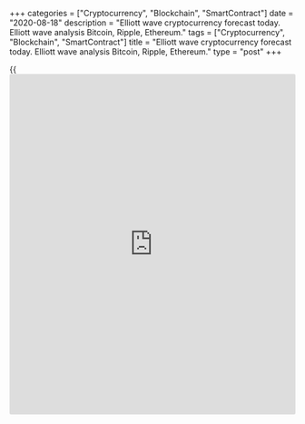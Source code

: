 +++
categories = ["Cryptocurrency", "Blockchain", "SmartContract"]
date = "2020-08-18"
description = "Elliott wave cryptocurrency forecast today. Elliott wave analysis Bitcoin, Ripple, Ethereum."
tags = ["Cryptocurrency", "Blockchain", "SmartContract"]
title = "Elliott wave cryptocurrency forecast today. Elliott wave analysis Bitcoin, Ripple, Ethereum."
type = "post"
+++

{{<iframe id="large-banner" src="https://www.bounty.group/#slide=25.0" width="100%" height="600" scrolling="no" style="border: 0px solid rgb(216, 221, 230); border-radius: 3px;">}}

August 18, 2020

August 18, 2020

Elliott wave [daily](https://www.fintecher.org/2020/03/03/forex-trading-daily-strategy/) forecast for Bitcoin, Ripple and EthereumRoman Onegin

##  **Elliott wave forecast for BTCUSD, ETHUSD, XRPUSD for today**

###  **Elliott wave[BTCUSD][1] analysis**

 **![LiteForex: Elliott wave cryptocurrency forecast today. Elliott wave
analysis Bitcoin, Ripple, Ethereum.][2]**

The chart displays the structure of the bullish impulse wave A, with
impulse wave [5] unfolding within. Sub-waves (1)-(2)-(3)-(4) have
completed within wave [5]. There is now developing impulse (5), namely
its final section. Presumably, the entire impulse pattern should finish
at a level of 12800. Therefore, the price should be rising for some time
to the indicated level.

* * *

###  **Elliott wave[XRPUSD][3] analysis**

 **![LiteForex: Elliott wave cryptocurrency forecast today. Elliott wave
analysis Bitcoin, Ripple, Ethereum.][4]**

The XRPUSD market continues rising in the linking wave [X], with the
bullish impulse wave (C) developing within wave [X]. After correction 4
completed, the fifth wave of this pattern has been unfolding as an
impulse [1]-[2]-[3]-[4]-[5]. The first four elements of this impulse
should have completed, and wave [5] is currently forming. The price
should be rising to a level of 0.340.

* * *

###  **Elliott wave[ETHUSD][5] analysis**

 **![LiteForex: Elliott wave cryptocurrency forecast today. Elliott wave
analysis Bitcoin, Ripple, Ethereum.][6]**

The ETHUSD market, like the BTCUSD, is following the impulse wave A,
namely, its final leg, impulse [5]. Corrective wave (4) has completed as
a horizontal contracting triangle within the impulse [5]. The market is
now rising in the final impulse wave (5). Four out of five elements of
wave (5) have completed so far. Therefore, the price should be rising
towards a level of 500.00.

* * *

P.S. Did you like my article? Share it in social networks: it will be
the best “thank you" :)

Ask me questions and comment below. I’ll be glad to answer your
questions and give necessary explanations.

 **Useful links:**

  * I recommend trying to trade with a reliable broker [here][7]. The system allows you to trade by yourself or copy successful traders from all across the globe.
  * Use my promo-code BLOG for getting deposit bonus 50% on LiteForex platform. Just enter this code in the appropriate field while [depositing][8] your trading account.
  * Telegram channel with high-quality analytics, Forex reviews, training articles, and other useful things for traders <t.me/liteforex>

![Elliott wave [daily](https://www.fintecher.org/2020/03/03/forex-trading-daily-strategy/) forecast for Bitcoin, Ripple and Ethereum][9]

The content of this article reflects the author’s opinion and does not
necessarily reflect the official position of LiteForex. The material
published on this page is provided for informational purposes only and
should not be considered as the provision of investment advice for the
purposes of Directive 2004/39/EC.

Rate this article:

{{value}}

( {{count}} {{title}} )

   1. my.liteforex.com/trading/chart?symbol=BTCUSD
   2. cdn.liteforex.com/cache/uploads/blog_post/wave-analysis-crypto/18-08-2020/BTCUSDH2.png?w=30&s=2a1756029f8410133c3d6747c2bdf53e
   3. my.liteforex.com/trading/chart?symbol=XRPUSD
   4. cdn.liteforex.com/cache/uploads/blog_post/wave-analysis-crypto/18-08-2020/XRPUSDH2.png?w=30&s=635ef2a13c0dd06fd90a609c279c4b38
   5. my.liteforex.com/trading/chart?symbol=ETHUSD
   6. cdn.liteforex.com/cache/uploads/blog_post/wave-analysis-crypto/18-08-2020/ETHUSDH2.png?w=30&s=09585f7f81fec5274ad6939409a3312a
   7. my.liteforex.com/?category=analysts-opinions&slug=elliott-wave-[daily](https://www.fintecher.org/2020/03/03/forex-trading-daily-strategy/)-forecast-for-[bitcoin](https://www.letsplayfx.com/blog/forex-for-bitcoin/)-ripple-and-[Ethereum](https://www.playgroundfx.com/blog/the-creator-of-ethereum/)-2020-08-18&openPopup=%2Fregistration%2Fpopup&utm_source=blog&utm_medium=article&utm_campaign=bonus
   8. my.liteforex.com/deposit/?category=analysts-opinions&slug=elliott-wave-[daily](https://www.fintecher.org/2020/03/03/forex-trading-daily-strategy/)-forecast-for-[bitcoin](https://www.letsplayfx.com/blog/forex-for-bitcoin/)-ripple-and-[Ethereum](https://www.playgroundfx.com/blog/the-creator-of-ethereum/)-2020-08-18&promo_code=BLOG&utm_source=blog&utm_medium=article&utm_campaign=bonus
   9. cdn.liteforex.com/cache/uploads/blog_post/wave-analysis-crypto/18-08-2020/[BTC](https://www.playgroundfx.com/blog/who-is-the-creator-of-bitcoin/)-eth-xrp-18-08-2020-wave-analysis.jpg?q=75&w=1000&s=dc6d774249e1d9aa90d75d5bf5b80ce2